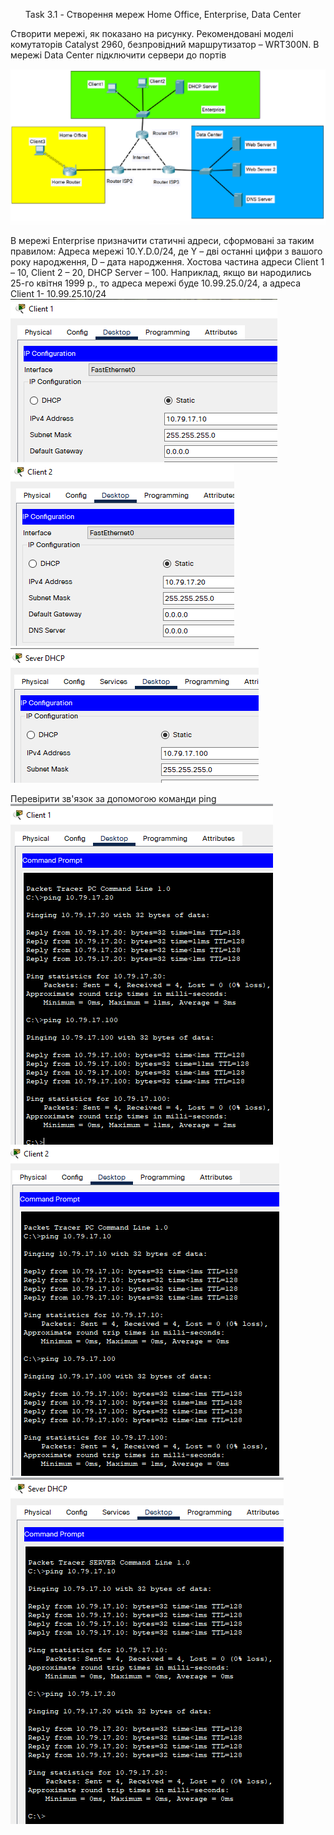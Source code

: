 <ul>Task 3.1 - Створення мереж Home Office, Enterprise, Data Center</ul>


Створити мережі, як показано на рисунку. Рекомендовані моделі комутаторів Catalyst 2960, безпровідний маршрутизатор – WRT300N. В мережі Data Center підключити сервери до портів


<img src="https://github.com/VKosheliuk/DevOps_online_Lviv_2022Q1Q2/blob/3d95ef6e01a7306a530c524d4a096a6bc985ddf7/m3/task3.1/scrin/zavdannya.png"></ul>

В мережі Enterprise призначити статичні адреси, сформовані за таким правилом: Адреса мережі 10.Y.D.0/24, де Y – дві останні цифри з вашого року народження, D – дата народження. Хостова частина адреси Client 1 – 10, Client 2 – 20, DHCP Server – 100. Наприклад, якщо ви народились 25-го квітня 1999 р., то адреса мережі буде 10.99.25.0/24, а адреса Client 1- 10.99.25.10/24
<img src="https://github.com/VKosheliuk/DevOps_online_Lviv_2022Q1Q2/blob/aa45a75fc5bfeefd44503fc51a07772feb36c511/m3/task3.1/scrin/2.1.png"></ul>
<img src="https://github.com/VKosheliuk/DevOps_online_Lviv_2022Q1Q2/blob/aa45a75fc5bfeefd44503fc51a07772feb36c511/m3/task3.1/scrin/2.2.png"></ul>
<img src="https://github.com/VKosheliuk/DevOps_online_Lviv_2022Q1Q2/blob/aa45a75fc5bfeefd44503fc51a07772feb36c511/m3/task3.1/scrin/2.3.png"></ul>

Перевірити зв'язок за допомогою команди ping
<img src="https://github.com/VKosheliuk/DevOps_online_Lviv_2022Q1Q2/blob/7d6fdfe03ec22b9e02316432eeff9861dc529bcf/m3/task3.1/scrin/2_ping_1.png"></ul>
<img src="https://github.com/VKosheliuk/DevOps_online_Lviv_2022Q1Q2/blob/7d6fdfe03ec22b9e02316432eeff9861dc529bcf/m3/task3.1/scrin/2_ping_2.png"></ul>
<img src="https://github.com/VKosheliuk/DevOps_online_Lviv_2022Q1Q2/blob/7d6fdfe03ec22b9e02316432eeff9861dc529bcf/m3/task3.1/scrin/2_ping_dhcp.png"></ul>
